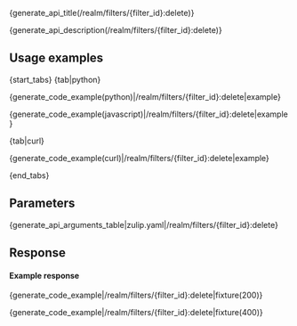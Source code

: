 {generate_api_title(/realm/filters/{filter_id}:delete)}

{generate_api_description(/realm/filters/{filter_id}:delete)}

## Usage examples

{start_tabs}
{tab|python}

{generate_code_example(python)|/realm/filters/{filter_id}:delete|example}

{generate_code_example(javascript)|/realm/filters/{filter_id}:delete|example}

{tab|curl}

{generate_code_example(curl)|/realm/filters/{filter_id}:delete|example}

{end_tabs}

## Parameters

{generate_api_arguments_table|zulip.yaml|/realm/filters/{filter_id}:delete}

## Response

#### Example response

{generate_code_example|/realm/filters/{filter_id}:delete|fixture(200)}

{generate_code_example|/realm/filters/{filter_id}:delete|fixture(400)}

